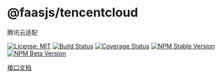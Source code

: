 # @faasjs/tencentcloud

腾讯云适配

[![License: MIT](https://img.shields.io/npm/l/@faasjs/tencentcloud.svg)](https://github.com/faasjs/tencentcloud/blob/master/LICENSE)
[![Build Status](https://img.shields.io/travis/com/faasjs/tencentcloud.svg)](https://travis-ci.com/faasjs/tencentcloud)
[![Coverage Status](https://img.shields.io/codecov/c/github/faasjs/tencentcloud.svg)](https://codecov.io/gh/faasjs/tencentcloud)
[![NPM Stable Version](https://img.shields.io/npm/v/@faasjs/tencentcloud/stable.svg)](https://www.npmjs.com/package/@faasjs/tencentcloud)
[![NPM Beta Version](https://img.shields.io/npm/v/@faasjs/tencentcloud/beta.svg)](https://www.npmjs.com/package/@faasjs/tencentcloud)

[接口文档](https://github.com/faasjs/tencentcloud/blob/master/API.md)
